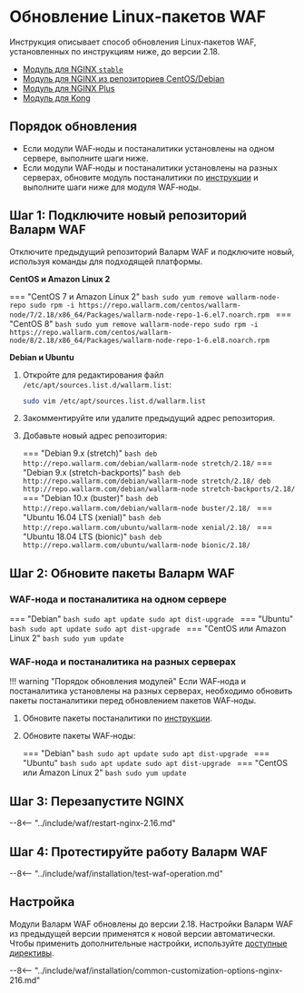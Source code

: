 [wallarm-status-instr]:             ../admin-ru/configure-statistics-service.md
[sqli-attack-desc]:                 ../attacks-vulns-list.md#sqlинъекция-sql-injection
[xss-attack-desc]:                  ../attacks-vulns-list.md#межсайтовый-скриптинг-англ-cross-site-scripting-xss
[img-test-attacks-in-ui]:           ../images/admin-guides/yandex-cloud/test-attacks.png
[waf-mode-instr]:                   ../admin-ru/configure-wallarm-mode.md
[logging-instr]:                    ../admin-ru/configure-logging.md
[proxy-balancer-instr]:             ../admin-ru/using-proxy-or-balancer-ru.md
[scanner-whitelisting-instr]:       ../admin-ru/scanner-ips-whitelisting.md
[process-time-limit-instr]:         ../admin-ru/configure-parameters-ru.md#wallarm_process_time_limit
[configure-selinux-instr]:          ../admin-ru/configure-selinux.md
[configure-proxy-balancer-instr]:   ../admin-ru/configuration-guides/access-to-wallarm-api-via-proxy.md
[install-postanalytics-instr]:      ../admin-ru/installation-postanalytics-ru.md
[dynamic-dns-resolution-nginx]:     ../admin-ru/configure-dynamic-dns-resolution-nginx.md
[enable-libdetection-docs]:         ../admin-ru/configure-parameters-ru.md#wallarm_enable_libdetection

# Обновление Linux‑пакетов WAF

Инструкция описывает способ обновления Linux‑пакетов WAF, установленных по инструкциям ниже, до версии 2.18.

* [Модуль для NGINX `stable`](../waf-installation/nginx/dynamic-module.md)
* [Модуль для NGINX из репозиториев CentOS/Debian](../waf-installation/nginx/dynamic-module-from-distr.md)
* [Модуль для NGINX Plus](../waf-installation/nginx-plus.md)
* [Модуль для Kong](../admin-ru/installation-kong-ru.md)

## Порядок обновления

* Если модули WAF‑ноды и постаналитики установлены на одном сервере, выполните шаги ниже.
* Если модули WAF‑ноды и постаналитики установлены на разных серверах, обновите модуль постаналитики по [инструкции](separate-postanalytics.md) и выполните шаги ниже для модуля WAF‑ноды.

## Шаг 1: Подключите новый репозиторий Валарм WAF

Отключите предыдущий репозиторий Валарм WAF и подключите новый, используя команды для подходящей платформы.

**CentOS и Amazon Linux 2**

=== "CentOS 7 и Amazon Linux 2"
    ```bash
    sudo yum remove wallarm-node-repo
    sudo rpm -i https://repo.wallarm.com/centos/wallarm-node/7/2.18/x86_64/Packages/wallarm-node-repo-1-6.el7.noarch.rpm
    ```
=== "CentOS 8"
    ```bash
    sudo yum remove wallarm-node-repo
    sudo rpm -i https://repo.wallarm.com/centos/wallarm-node/8/2.18/x86_64/Packages/wallarm-node-repo-1-6.el8.noarch.rpm
    ```

**Debian и Ubuntu**

1. Откройте для редактирования файл `/etc/apt/sources.list.d/wallarm.list`:

    ```bash
    sudo vim /etc/apt/sources.list.d/wallarm.list
    ```
2. Закомментируйте или удалите предыдущий адрес репозитория.
3. Добавьте новый адрес репозитория:

    === "Debian 9.x (stretch)"
        ``` bash
        deb http://repo.wallarm.com/debian/wallarm-node stretch/2.18/
        ```
    === "Debian 9.x (stretch-backports)"
        ```bash
        deb http://repo.wallarm.com/debian/wallarm-node stretch/2.18/
        deb http://repo.wallarm.com/debian/wallarm-node stretch-backports/2.18/
        ```
    === "Debian 10.x (buster)"
        ```bash
        deb http://repo.wallarm.com/debian/wallarm-node buster/2.18/
        ```
    === "Ubuntu 16.04 LTS (xenial)"
        ```bash
        deb http://repo.wallarm.com/ubuntu/wallarm-node xenial/2.18/
        ```
    === "Ubuntu 18.04 LTS (bionic)"
        ```bash
        deb http://repo.wallarm.com/ubuntu/wallarm-node bionic/2.18/
        ```

## Шаг 2: Обновите пакеты Валарм WAF

### WAF‑нода и постаналитика на одном сервере

=== "Debian"
    ```bash
    sudo apt update
    sudo apt dist-upgrade
    ```
=== "Ubuntu"
    ```bash
    sudo apt update
    sudo apt dist-upgrade
    ```
=== "CentOS или Amazon Linux 2"
    ```bash
    sudo yum update
    ```

### WAF‑нода и постаналитика на разных серверах

!!! warning "Порядок обновления модулей"
    Если WAF‑нода и постаналитика установлены на разных серверах, необходимо обновить пакеты постаналитики перед обновлением пакетов WAF‑ноды.

1. Обновите пакеты постаналитики по [инструкции](separate-postanalytics.md).
2. Обновите пакеты WAF‑ноды:

    === "Debian"
        ```bash
        sudo apt update
        sudo apt dist-upgrade
        ```
    === "Ubuntu"
        ```bash
        sudo apt update
        sudo apt dist-upgrade
        ```
    === "CentOS или Amazon Linux 2"
        ```bash
        sudo yum update
        ```

## Шаг 3: Перезапустите NGINX

--8<-- "../include/waf/restart-nginx-2.16.md"

## Шаг 4: Протестируйте работу Валарм WAF

--8<-- "../include/waf/installation/test-waf-operation.md"

## Настройка

Модули Валарм WAF обновлены до версии 2.18. Настройки Валарм WAF из предыдущей версии применятся к новой версии автоматически. Чтобы применить дополнительные настройки, используйте [доступные директивы](../admin-ru/configure-parameters-ru.md).

--8<-- "../include/waf/installation/common-customization-options-nginx-216.md"